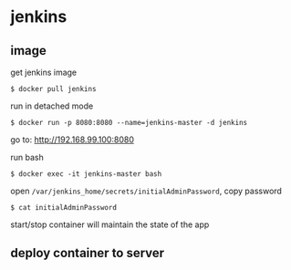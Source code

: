 # jenkins

## image
get jenkins image
```
$ docker pull jenkins
```
run in detached mode
```
$ docker run -p 8080:8080 --name=jenkins-master -d jenkins
```
go to: http://192.168.99.100:8080

run bash
```
$ docker exec -it jenkins-master bash
```
open `/var/jenkins_home/secrets/initialAdminPassword`, copy password
```
$ cat initialAdminPassword
```
start/stop container will maintain the state of the app

## deploy container to server
